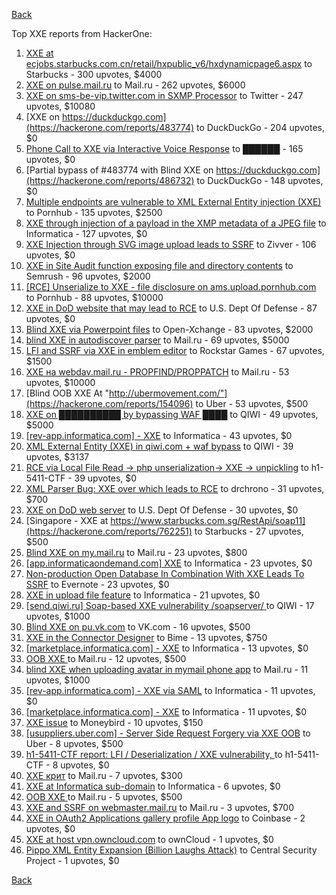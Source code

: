 [Back](../README.md)

Top XXE reports from HackerOne:

1. [XXE at ecjobs.starbucks.com.cn/retail/hxpublic_v6/hxdynamicpage6.aspx](https://hackerone.com/reports/500515) to Starbucks - 300 upvotes, $4000
2. [XXE on pulse.mail.ru](https://hackerone.com/reports/505947) to Mail.ru - 262 upvotes, $6000
3. [XXE on sms-be-vip.twitter.com in SXMP Processor](https://hackerone.com/reports/248668) to Twitter - 247 upvotes, $10080
4. [XXE on https://duckduckgo.com](https://hackerone.com/reports/483774) to DuckDuckGo - 204 upvotes, $0
5. [Phone Call to XXE via Interactive Voice Response](https://hackerone.com/reports/395296) to ██████ - 165 upvotes, $0
6. [Partial bypass of #483774 with Blind XXE on https://duckduckgo.com](https://hackerone.com/reports/486732) to DuckDuckGo - 148 upvotes, $0
7. [Multiple endpoints are vulnerable to XML External Entity injection (XXE) ](https://hackerone.com/reports/72272) to Pornhub - 135 upvotes, $2500
8. [XXE through injection of a payload in the XMP metadata of a JPEG file](https://hackerone.com/reports/836877) to Informatica - 127 upvotes, $0
9. [XXE Injection through SVG image upload leads to SSRF](https://hackerone.com/reports/897244) to Zivver - 106 upvotes, $0
10. [XXE in Site Audit function exposing file and directory contents](https://hackerone.com/reports/312543) to Semrush - 96 upvotes, $2000
11. [[RCE] Unserialize to XXE - file disclosure on ams.upload.pornhub.com](https://hackerone.com/reports/142562) to Pornhub - 88 upvotes, $10000
12. [XXE in DoD website that may lead to RCE](https://hackerone.com/reports/227880) to U.S. Dept Of Defense - 87 upvotes, $0
13. [Blind XXE via Powerpoint files](https://hackerone.com/reports/334488) to Open-Xchange - 83 upvotes, $2000
14. [blind XXE in autodiscover parser](https://hackerone.com/reports/315837) to Mail.ru - 69 upvotes, $5000
15. [LFI and SSRF via XXE in emblem editor](https://hackerone.com/reports/347139) to Rockstar Games - 67 upvotes, $1500
16. [XXE на webdav.mail.ru -  PROPFIND/PROPPATCH](https://hackerone.com/reports/758978) to Mail.ru - 53 upvotes, $10000
17. [Blind OOB XXE At "http://ubermovement.com/"](https://hackerone.com/reports/154096) to Uber - 53 upvotes, $500
18. [XXE on ██████████ by bypassing WAF ████](https://hackerone.com/reports/433996) to QIWI - 49 upvotes, $5000
19. [[rev-app.informatica.com] - XXE](https://hackerone.com/reports/105434) to Informatica - 43 upvotes, $0
20. [XML External Entity (XXE) in qiwi.com + waf bypass](https://hackerone.com/reports/99279) to QIWI - 39 upvotes, $3137
21. [RCE via Local File Read -\> php unserialization-\> XXE -\> unpickling](https://hackerone.com/reports/415501) to h1-5411-CTF - 39 upvotes, $0
22. [XML Parser Bug: XXE over which leads to RCE](https://hackerone.com/reports/55431) to drchrono - 31 upvotes, $700
23. [XXE on DoD web server](https://hackerone.com/reports/188743) to U.S. Dept Of Defense - 30 upvotes, $0
24. [Singapore - XXE at https://www.starbucks.com.sg/RestApi/soap11](https://hackerone.com/reports/762251) to Starbucks - 27 upvotes, $500
25. [Blind XXE on my.mail.ru](https://hackerone.com/reports/276276) to Mail.ru - 23 upvotes, $800
26. [[app.informaticaondemand.com] XXE](https://hackerone.com/reports/105753) to Informatica - 23 upvotes, $0
27. [Non-production Open Database In Combination With XXE Leads To SSRF](https://hackerone.com/reports/742808) to Evernote - 23 upvotes, $0
28. [ XXE in upload file feature](https://hackerone.com/reports/105787) to Informatica - 21 upvotes, $0
29. [[send.qiwi.ru] Soap-based XXE vulnerability /soapserver/ ](https://hackerone.com/reports/36450) to QIWI - 17 upvotes, $1000
30. [Blind XXE on pu.vk.com](https://hackerone.com/reports/296622) to VK.com - 16 upvotes, $500
31. [XXE in the Connector Designer](https://hackerone.com/reports/112116) to Bime - 13 upvotes, $750
32. [[marketplace.informatica.com] - XXE](https://hackerone.com/reports/106797) to Informatica - 13 upvotes, $0
33. [OOB XXE ](https://hackerone.com/reports/690387) to Mail.ru - 12 upvotes, $500
34. [blind XXE when uploading avatar in mymail phone app](https://hackerone.com/reports/277341) to Mail.ru - 11 upvotes, $1000
35. [[rev-app.informatica.com] - XXE via SAML](https://hackerone.com/reports/106865) to Informatica - 11 upvotes, $0
36. [[marketplace.informatica.com] - XXE](https://hackerone.com/reports/106802) to Informatica - 11 upvotes, $0
37. [XXE issue](https://hackerone.com/reports/130661) to Moneybird - 10 upvotes, $150
38. [[usuppliers.uber.com] - Server Side Request Forgery via XXE OOB](https://hackerone.com/reports/448598) to Uber - 8 upvotes, $500
39. [h1-5411-CTF report: LFI / Deserialization / XXE vulnerability, ](https://hackerone.com/reports/415233) to h1-5411-CTF - 8 upvotes, $0
40. [XXE крит](https://hackerone.com/reports/449627) to Mail.ru - 7 upvotes, $300
41. [XXE at Informatica sub-domain](https://hackerone.com/reports/150520) to Informatica - 6 upvotes, $0
42. [OOB XXE ](https://hackerone.com/reports/690295) to Mail.ru - 5 upvotes, $500
43. [XXE and SSRF on webmaster.mail.ru](https://hackerone.com/reports/12583) to Mail.ru - 3 upvotes, $700
44. [XXE in OAuth2 Applications gallery profile App logo](https://hackerone.com/reports/104620) to Coinbase - 2 upvotes, $0
45. [XXE at host vpn.owncloud.com](https://hackerone.com/reports/105980) to ownCloud - 1 upvotes, $0
46. [Pippo XML Entity Expansion (Billion Laughs Attack)](https://hackerone.com/reports/506791) to Central Security Project - 1 upvotes, $0


[Back](../README.md)